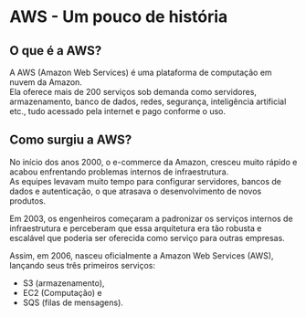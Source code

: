 # AWS - Um pouco de história

## O que é a AWS?
A AWS (Amazon Web Services) é uma plataforma de computação em nuvem da Amazon.  
Ela oferece mais de 200 serviços sob demanda como servidores, armazenamento, banco de dados, redes, segurança, inteligência artificial etc., tudo acessado pela internet e pago conforme o uso.

## Como surgiu a AWS?
No início dos anos 2000, o e-commerce da Amazon, cresceu muito rápido e acabou enfrentando problemas internos de infraestrutura.  
As equipes levavam muito tempo para configurar servidores, bancos de dados e autenticação, o que atrasava o desenvolvimento de novos produtos.  

Em 2003, os engenheiros começaram a padronizar os serviços internos de infraestrutura e perceberam que essa arquitetura era tão robusta e escalável que poderia ser oferecida como serviço para outras empresas.

Assim, em 2006, nasceu oficialmente a Amazon Web Services (AWS), lançando seus três primeiros serviços:  
- S3 (armazenamento),  
- EC2 (Computação) e 
- SQS (filas de mensagens).
